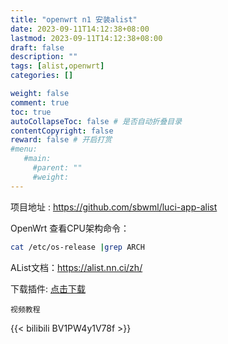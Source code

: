```yaml
---
title: "openwrt n1 安装alist"
date: 2023-09-11T14:12:38+08:00
lastmod: 2023-09-11T14:12:38+08:00
draft: false
description: ""
tags: [alist,openwrt]
categories: []

weight: false
comment: true
toc: true
autoCollapseToc: false # 是否自动折叠目录
contentCopyright: false
reward: false # 开启打赏
#menu:
   #main:
     #parent: ""
     #weight:
---
```




项目地址 : https://github.com/sbwml/luci-app-alist

OpenWrt 查看CPU架构命令：

```bash
cat /etc/os-release |grep ARCH
```

AList文档：https://alist.nn.ci/zh/

下载插件:  [点击下载](https://github.com/sbwml/luci-app-alist/releases/download/v3.27.0/openwrt-21.02-aarch64_cortex-a53.tar.gz)



`视频教程`

{{< bilibili BV1PW4y1V78f >}}